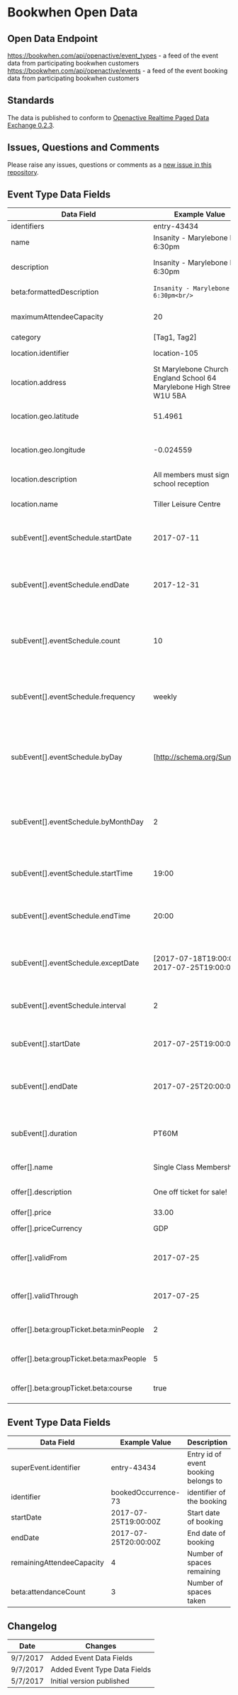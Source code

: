 # Bookwhen Open Data

## Open Data Endpoint
https://bookwhen.com/api/openactive/event_types - a feed of the event data from participating bookwhen customers
https://bookwhen.com/api/openactive/events - a feed of the event booking data from participating bookwhen customers

## Standards
The data is published to conform to [Openactive Realtime Paged Data Exchange 0.2.3](https://www.openactive.io/realtime-paged-data-exchange/0.2.3/).

## Issues, Questions and Comments
Please raise any issues, questions or comments as a [new issue in this repository](https://github.com/bookwhen/opendata/issues).

## Event Type Data Fields

| Data Field | Example Value | Description |
| ---------- | ------------- | ----------- |
| identifiers | entry-43434 | Entry ID with prefix |
| name | Insanity - Marylebone Mon 6:30pm | Entry.Title |
| description | Insanity - Marylebone Mon 6:30pm | Entry.Details converted to plane text |
| beta:formattedDescription | `Insanity - Marylebone Mon 6:30pm<br/>` | Entry.Details raw HTML / Markdown |
| maximumAttendeeCapacity | 20 | Maximum attendees (include if set) |
| category | [Tag1, Tag2] | Tags |
| location.identifier | location-105 | Location ID with prefix |
| location.address | St Marylebone Church of England School 64 Marylebone High Street W1U 5BA | Address/location (Present if map is shown) |
| location.geo.latitude | 51.4961 | Latitude from map marker (Present if map is shown) |
| location.geo.longitude | -0.024559 | Longitude from map marker (Present if map is shown) |
| location.description | All members must sign in at school reception | Additional location information |
| location.name | Tiller Leisure Centre | Address/location (Present if map is not shown) |
| subEvent[].eventSchedule.startDate | 2017-07-11 | Start date of schedule (Present on recurring occurrences) |
| subEvent[].eventSchedule.endDate | 2017-12-31 | Repeat until this date, do not include this key if forever (Present on recurring occurrences). |
| subEvent[].eventSchedule.count | 10 | Use instaed of endDate if For a number of events (Present on recurring occurrences) |
| subEvent[].eventSchedule.frequency | weekly | One of minutes, hourly, daily, weekly, monthly, yearly (Present on recurring occurrences) |
| subEvent[].eventSchedule.byDay | [http://schema.org/Sunday] | Array of days of week with 'http://schema.org/' prepended (Present on recurring occurrences) |
| subEvent[].eventSchedule.byMonthDay | 2 | For monthly, same day every month - day of the month. positive integer, 1-31 (Present on recurring occurrences) |
| subEvent[].eventSchedule.startTime | 19:00 | Start time (Present on recurring occurrences and if not all-day event) |
| subEvent[].eventSchedule.endTime | 20:00 | Start time + duration (Present on recurring occurrences and if not all-day event) |
| subEvent[].eventSchedule.exceptDate | [2017-07-18T19:00:00Z, 2017-07-25T19:00:00Z] | Exception dates for this schedule (Present on recurring occurrences) |
| subEvent[].eventSchedule.interval | 2 | Every X weeks, years etc  (Present on recurring occurrences) |
| subEvent[].startDate | 2017-07-25T19:00:00Z | Start date/time of event (Present on non-recurring occurrences) |
| subEvent[].endDate | 2017-07-25T20:00:00Z | Start date/time of event + duration (Present on non-recurring occurrences) |
| subEvent[].duration | PT60M | Duration converted to ISO spec. (Present on non-recurring occurrences) |
| offer[].name | Single Class Membership | Booking/ticket type title |
| offer[].description | One off ticket for sale! | Additional booking/ticket information |
| offer[].price | 33.00 | Price |
| offer[].priceCurrency | GDP | Currency price is in. |
| offer[].validFrom | 2017-07-25 | Absolute date from when the ticket/booking is available from. |
| offer[].validThrough | 2017-07-25 | Absolute date from when the ticket/booking is available to. |
| offer[].beta:groupTicket.beta:minPeople | 2 | Minimum people required for group booking. |
| offer[].beta:groupTicket.beta:maxPeople | 5 | Maximum people required for group booking. |
| offer[].beta:groupTicket.beta:course | true | Is the ticket/booking a course booking. |

## Event Type Data Fields

| Data Field | Example Value | Description |
| ---------- | ------------- | ----------- |
| superEvent.identifier | entry-43434 | Entry id of event booking belongs to |
| identifier | bookedOccurrence-73 | identifier of the booking |
| startDate | 2017-07-25T19:00:00Z | Start date of booking |
| endDate | 2017-07-25T20:00:00Z | End date of booking |
| remainingAttendeeCapacity | 4 | Number of spaces remaining |
| beta:attendanceCount | 3 | Number of spaces taken |

## Changelog

| Date | Changes |
|---|---|
| 9/7/2017 | Added Event Data Fields |
| 9/7/2017 | Added Event Type Data Fields |
| 5/7/2017 | Initial version published |
